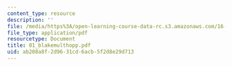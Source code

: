 ```yaml
---
content_type: resource
description: ''
file: /media/https%3A/open-learning-course-data-rc.s3.amazonaws.com/16-886-air-transportation-systems-architecting-spring-2004/ab208a8f2d9631cd6acb5f2d8e29d713_01_blakemulthopp.pdf
file_type: application/pdf
resourcetype: Document
title: 01_blakemulthopp.pdf
uid: ab208a8f-2d96-31cd-6acb-5f2d8e29d713
---
```

